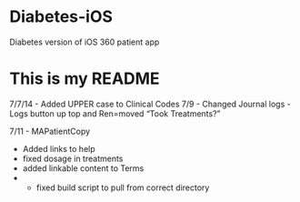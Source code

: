 Diabetes-iOS
============

Diabetes version of iOS 360 patient app
# This is my README
7/7/14 - Added UPPER case to Clinical Codes
7/9 - Changed Journal logs - Logs button up top and Ren=moved “Took Treatments?”


7/11 - MAPatientCopy
- Added links to help
- fixed dosage in treatments
- added linkable content to Terms 
- - fixed build script to pull from correct directory